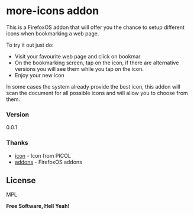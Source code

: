# more-icons addon

This is a FirefoxOS addon that will offer you the chance to setup different icons when bookmarking a web page.

To try it out just do:

  - Visit your favourite web page and click on bookmar
  - On the bookmarking screen, tap on the icon, if there are alternative versions you will see them while you tap on the icon.
  - Enjoy your new icon

In some cases the system already provide the best icon, this addon will scan the document for all possible icons and will allow you to choose from them.

### Version
0.0.1

### Thanks
* [icon] - Icon from PICOL
* [addons] - FirefoxOS addons

License
----

MPL


**Free Software, Hell Yeah!**

[icon]:http://www.picol.org/
[addons]:https://developer.mozilla.org/en-US/Firefox_OS/Add-ons
